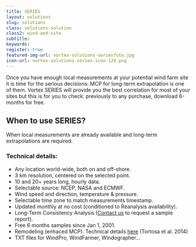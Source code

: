 ```yaml
---
title: SERIES
layout: solutions
slug: solutions
class: solutions-solution
class2: wind-and-site
subtitle: 
keywords: 
register: true
featured-img-url: vortex-solutions-seriesfoto.jpg
icon-url: vortex-solutions-series-icon-128.png
---
```


<p class="lead">Once you have enough local measurements at your potential wind farm site it is time for the serious decisions: MCP for long-term extrapolation is one of them. Vortex SERIES will provide you the best correlation for most of your sites but this is for you to check: previously to any purchase, download 6-months for free.</p>

## When to use SERIES?

When local measurements are already available and long-term extrapolations are required.

### Technical details:

- Any location world-wide, both on and off-shore.
- 3 km resolution, centered on the selected point.
- 10 and 20+ years long, hourly data.
- Selectable source: NCEP, NASA and ECMWF.
- Wind speed and direction, temperature & pressure.
- Selectable time zone to match measurements timestamp.
- Updated monthly at no cost (conditioned to Reanalysis availability).
- Long-Term Consistency Analysis (<a href='mailto:info@vortex.es'>Contact us</a> to request a sample report).
- Free 6 months samples since Jan 1, 2001.
- Remodeling (enhaced MCP). Technical details <a href="../docs/EWEA2014_Atortosa.pdf" target="_blank">here</a> (Tortosa et al. 2014)
- TXT files for WindPro, WindFarmer, Windographer...
